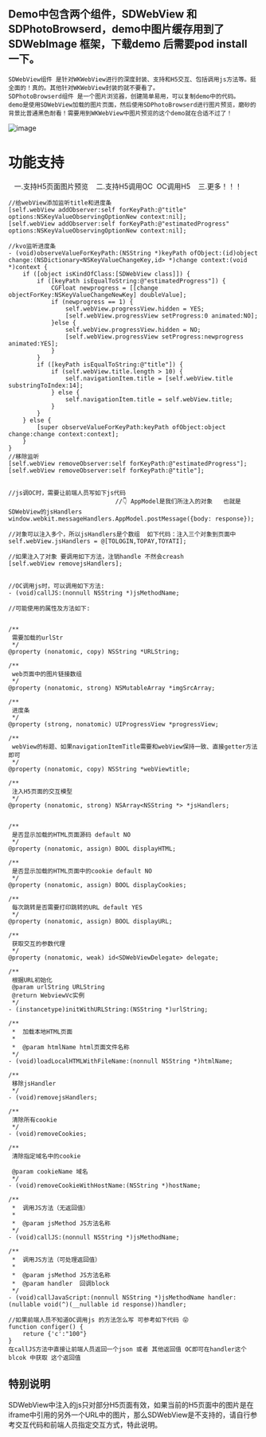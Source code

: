 ## Demo中包含两个组件，SDWebView 和 SDPhotoBrowserd，demo中图片缓存用到了SDWebImage 框架，下载demo 后需要pod install 一下。
    SDWebView组件 是针对WKWebView进行的深度封装、支持和H5交互、包括调用js方法等。挺全面的！真的。其他针对WKWebView封装的就不要看了。  
    SDPhotoBrowserd组件 是一个图片浏览器，创建简单易用，可以复制demo中的代码。
    demo是使用SDWebView加载的图片页面，然后使用SDPhotoBrowserd进行图片预览，磨砂的背景比普通黑色耐看！需要用到WKWebView中图片预览的这个demo就在合适不过了！
   ![image](https://github.com/giveMeHug/SDWebView/blob/master/SDWebViewDemo/SDPhotoBrowserd.gif)<br>  

# 功能支持
    一.支持H5页面图片预览
    二.支持H5调用OC  OC调用H5
    三.更多！！！
    
```
//给webView添加监听title和进度条
[self.webView addObserver:self forKeyPath:@"title" options:NSKeyValueObservingOptionNew context:nil];
[self.webView addObserver:self forKeyPath:@"estimatedProgress" options:NSKeyValueObservingOptionNew context:nil];

//kvo监听进度条
- (void)observeValueForKeyPath:(NSString *)keyPath ofObject:(id)object change:(NSDictionary<NSKeyValueChangeKey,id> *)change context:(void *)context {
    if ([object isKindOfClass:[SDWebView class]]) {
        if ([keyPath isEqualToString:@"estimatedProgress"]) {
            CGFloat newprogress = [[change objectForKey:NSKeyValueChangeNewKey] doubleValue];
            if (newprogress == 1) {
                self.webView.progressView.hidden = YES;
                [self.webView.progressView setProgress:0 animated:NO];
            }else {
                self.webView.progressView.hidden = NO;
                [self.webView.progressView setProgress:newprogress animated:YES];
            }
        }
        if ([keyPath isEqualToString:@"title"]) {
            if (self.webView.title.length > 10) {
                self.navigationItem.title = [self.webView.title substringToIndex:14];
            } else {
                self.navigationItem.title = self.webView.title;
            }
        }
    } else {
        [super observeValueForKeyPath:keyPath ofObject:object change:change context:context];
    }
}
//移除监听
[self.webView removeObserver:self forKeyPath:@"estimatedProgress"];
[self.webView removeObserver:self forKeyPath:@"title"];


//js调OC时，需要让前端人员写如下js代码   
                              //👇 AppModel是我们所注入的对象   也就是SDWebView的jsHandlers
window.webkit.messageHandlers.AppModel.postMessage({body: response});

//对象可以注入多个，所以jsHandlers是个数组  如下代码：注入三个对象到页面中
self.webView.jsHandlers = @[TOLOGIN,TOPAY,TOYATI];

//如果注入了对象 要调用如下方法，注销handle 不然会creash
[self.webView removejsHandlers];


//OC调用js时，可以调用如下方法:
- (void)callJS:(nonnull NSString *)jsMethodName;

//可能使用的属性及方法如下:


/**
 需要加载的urlStr
 */
@property (nonatomic, copy) NSString *URLString;

/**
 web页面中的图片链接数组
 */
@property (nonatomic, strong) NSMutableArray *imgSrcArray;

/**
 进度条
 */
@property (strong, nonatomic) UIProgressView *progressView;

/**
 webView的标题、如果navigationItemTitle需要和webView保持一致、直接getter方法即可
 */
@property (nonatomic, copy) NSString *webViewtitle;

/**
 注入H5页面的交互模型
 */
@property (nonatomic, strong) NSArray<NSString *> *jsHandlers;


/**
 是否显示加载的HTML页面源码 default NO
 */
@property (nonatomic, assign) BOOL displayHTML;

/**
 是否显示加载的HTML页面中的cookie default NO
 */
@property (nonatomic, assign) BOOL displayCookies;

/**
 每次跳转是否需要打印跳转的URL default YES
 */
@property (nonatomic, assign) BOOL displayURL;

/**
 获取交互的参数代理
 */
@property (nonatomic, weak) id<SDWebViewDelegate> delegate;

/**
 根据URL初始化
 @param urlString URLString
 @return WebviewVc实例
 */
- (instancetype)initWithURLString:(NSString *)urlString;

/**
 *  加载本地HTML页面
 *
 *  @param htmlName html页面文件名称
 */
- (void)loadLocalHTMLWithFileName:(nonnull NSString *)htmlName;

/**
 移除jsHandler
 */
- (void)removejsHandlers;

/**
 清除所有cookie
 */
- (void)removeCookies;

/**
 清除指定域名中的cookie
 
 @param cookieName 域名
 */
- (void)removeCookieWithHostName:(NSString *)hostName;

/**
 *  调用JS方法（无返回值）
 *
 *  @param jsMethod JS方法名称
 */
- (void)callJS:(nonnull NSString *)jsMethodName;

/**
 *  调用JS方法（可处理返回值）
 *
 *  @param jsMethod JS方法名称
 *  @param handler  回调block
 */
- (void)callJavaScript:(nonnull NSString *)jsMethodName handler:(nullable void(^)(__nullable id response))handler;

//如果前端人员不知道OC调用js 的方法怎么写 可参考如下代码 😝
function configer() {
    reture {'c':"100"}
}
在callJS方法中直接让前端人员返回一个json 或者 其他返回值 OC即可在handler这个blcok 中获取 这个返回值
```

## 特别说明
SDWebView中注入的js只对部分H5页面有效，如果当前的H5页面中的图片是在iframe中引用的另外一个URL中的图片，那么SDWebView是不支持的，请自行参考交互代码和前端人员指定交互方式，特此说明。









